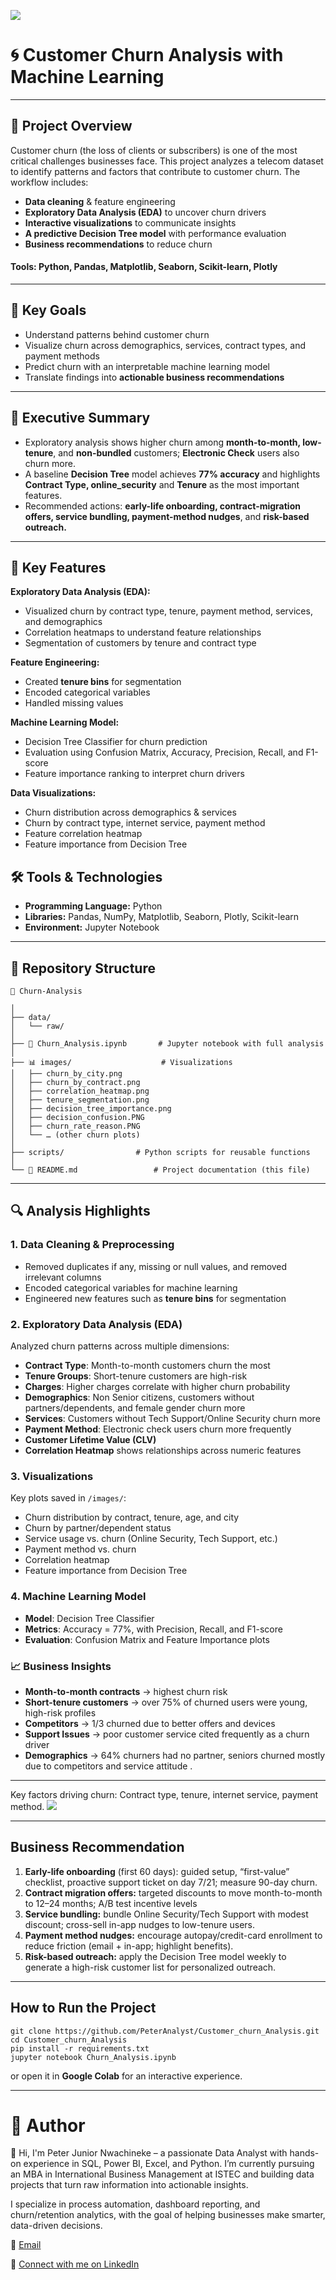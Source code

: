 ![](images/decision_confusion.PNG)
# 🌀 Customer Churn Analysis with Machine Learning
---
## 📌 Project Overview
Customer churn (the loss of clients or subscribers) is one of the most critical challenges businesses face. This project analyzes a telecom dataset to identify patterns and factors that contribute to customer churn. The workflow includes:
  * **Data cleaning** & feature engineering
  * **Exploratory Data Analysis (EDA)** to uncover churn drivers
  * **Interactive visualizations** to communicate insights
  * **A predictive Decision Tree model** with performance evaluation
  * **Business recommendations** to reduce churn

#### Tools: Python, Pandas, Matplotlib, Seaborn, Scikit-learn, Plotly
---
## 🎯 Key Goals
  * Understand patterns behind customer churn
  * Visualize churn across demographics, services, contract types, and payment methods
  * Predict churn with an interpretable machine learning model
  * Translate findings into **actionable business recommendations**
---
## 🔎 Executive Summary
  * Exploratory analysis shows higher churn among **month-to-month, low-tenure**, and **non-bundled** customers; **Electronic Check** users also churn more.
  * A baseline **Decision Tree** model achieves **77% accuracy** and highlights **Contract Type, online_security** and **Tenure** as the most important features.
  * Recommended actions: **early-life onboarding, contract-migration offers, service bundling, payment-method nudges**, and **risk-based outreach.**
---
## 🔑 Key Features
**Exploratory Data Analysis (EDA):**
  * Visualized churn by contract type, tenure, payment method, services, and demographics
  * Correlation heatmaps to understand feature relationships
  * Segmentation of customers by tenure and contract type

**Feature Engineering:**
  * Created **tenure bins** for segmentation
  * Encoded categorical variables
  * Handled missing values

**Machine Learning Model:**
  * Decision Tree Classifier for churn prediction
  * Evaluation using Confusion Matrix, Accuracy, Precision, Recall, and F1-score
  * Feature importance ranking to interpret churn drivers

**Data Visualizations:**
  * Churn distribution across demographics & services
  * Churn by contract type, internet service, payment method
  * Feature correlation heatmap
  * Feature importance from Decision Tree

## 🛠️ Tools & Technologies
  * **Programming Language:** Python
  * **Libraries:** Pandas, NumPy, Matplotlib, Seaborn, Plotly, Scikit-learn
  * **Environment:** Jupyter Notebook
---
## 📂 Repository Structure
  
```
📁 Churn-Analysis

│
├── data/  
│   └── raw/                
│
├── 📄 Churn_Analysis.ipynb       # Jupyter notebook with full analysis 
│
├── 📊 images/                    # Visualizations
│   ├── churn_by_city.png  
│   ├── churn_by_contract.png  
│   ├── correlation_heatmap.png  
│   ├── tenure_segmentation.png  
│   ├── decision_tree_importance.png  
│   ├── decision_confusion.PNG  
│   ├── churn_rate_reason.PNG  
│   └── … (other churn plots)
│
├── scripts/                # Python scripts for reusable functions  
│
└── 📄 README.md                 # Project documentation (this file)  
```
---
## 🔍 Analysis Highlights
### 1. Data Cleaning & Preprocessing
- Removed duplicates if any, missing or null values, and removed irrelevant columns
- Encoded categorical variables for machine learning
- Engineered new features such as **tenure bins** for segmentation

### 2. Exploratory Data Analysis (EDA)
Analyzed churn patterns across multiple dimensions:

- **Contract Type**: Month-to-month customers churn the most
- **Tenure Groups**: Short-tenure customers are high-risk
- **Charges**: Higher charges correlate with higher churn probability
- **Demographics**: Non Senior citizens, customers without partners/dependents, and female gender churn more
- **Services**: Customers without Tech Support/Online Security churn more
- **Payment Method**: Electronic check users churn more frequently
- **Customer Lifetime Value (CLV)**
- **Correlation Heatmap** shows relationships across numeric features

### 3. Visualizations
Key plots saved in `/images/`:
- Churn distribution by contract, tenure, age, and city
- Churn by partner/dependent status
- Service usage vs. churn (Online Security, Tech Support, etc.)
- Payment method vs. churn
- Correlation heatmap
- Feature importance from Decision Tree

### 4. Machine Learning Model
- **Model**: Decision Tree Classifier  
- **Metrics**: Accuracy = 77%, with Precision, Recall, and F1-score  
- **Evaluation**: Confusion Matrix and Feature Importance plots

### 📈 Business Insights
- **Month-to-month contracts** → highest churn risk  
- **Short-tenure customers** → over 75% of churned users were young, high-risk profiles  
- **Competitors** → 1/3 churned due to better offers and devices  
- **Support Issues** → poor customer service cited frequently as a churn driver  
- **Demographics** → 64% churners had no partner, seniors churned mostly due to competitors and service attitude .
---
Key factors driving churn: Contract type, tenure, internet service, payment method.
![](images/Decision.PNG)

---
## Business Recommendation
  1. **Early-life onboarding** (first 60 days): guided setup, “first-value” checklist, proactive support ticket on day 7/21; measure 90-day churn.
  2. **Contract migration offers:** targeted discounts to move month-to-month to 12–24 months; A/B test incentive levels
  3. **Service bundling:** bundle Online Security/Tech Support with modest discount; cross-sell in-app nudges to low-tenure users.
  4. **Payment method nudges:** encourage autopay/credit-card enrollment to reduce friction (email + in-app; highlight benefits).
  5. **Risk-based outreach:** apply the Decision Tree model weekly to generate a high-risk customer list for personalized outreach.
     
---
 ## How to Run the Project
```
git clone https://github.com/PeterAnalyst/Customer_churn_Analysis.git
cd Customer_churn_Analysis
pip install -r requirements.txt
jupyter notebook Churn_Analysis.ipynb
```
or open it in **Google Colab** for an interactive experience.
 
---
# 👤 Author
👋 Hi, I'm Peter Junior Nwachineke – a passionate Data Analyst with hands-on experience in SQL, Power BI, Excel, and Python. I’m currently pursuing an MBA in International Business Management at ISTEC and building data projects that turn raw information into actionable insights.

I specialize in process automation, dashboard reporting, and churn/retention analytics, with the goal of helping businesses make smarter, data-driven decisions.

📧 [Email](peter.j.nwachineke@gmail.com)

🔗 [Connect with me on LinkedIn](https://www.linkedin.com/in/peter-j-nwachineke-819291247/)
